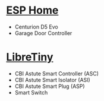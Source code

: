 # [ESP Home](https://esphome.io/)
- Centurion D5 Evo
- Garage Door Controller

# [LibreTiny](https://docs.libretiny.eu/)
- CBI Astute Smart Controller (ASC)
- CBI Astute Smart Isolator (ASI)
- CBI Astute Smart Plug (ASP)
- Smart Switch
